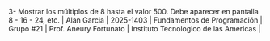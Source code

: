 3- Mostrar los múltiplos de 8 hasta el valor 500. Debe aparecer en pantalla 8 - 16 - 24, etc. 
|
Alan Garcia |
2025-1403 |
Fundamentos de Programación |
Grupo #21 |
Prof. Aneury Fortunato |
Instituto Tecnologico de las Americas |
